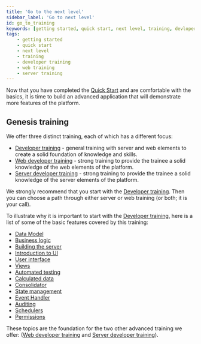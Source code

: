 ```yaml
---
title: 'Go to the next level'
sidebar_label: 'Go to next level'
id: go_to_training
keywords: [getting started, quick start, next level, training, devloper training, web training, server training]
tags:
    - getting started
    - quick start
    - next level
    - training
    - developer training
    - web training
    - server training
---
```


Now that you have completed the [Quick Start](../../../getting-started/quick-start/) and are comfortable with the basics, it is time to build an advanced application that will demonstrate more features of the platform.

## Genesis training

We offer three distinct training, each of which has a different focus:

- [Developer training](../../developer-training/training-intro/) - general training with server and web elements to create a solid foundation of knowledge and skills.
- [Web developer training](../../web-training/training-intro/) - strong training to provide the trainee a solid knowledge of the web elements of the platform.
- [Server developer training](../../server_training/ssdt-intro/) - strong training to provide the trainee a solid knowledge of the server elements of the platform.

We strongly recommend that you start with the [Developer training](../../developer-training/training-intro/). Then you can choose a path through either server or web training (or both; it is your call).

To illustrate why it is important to start with the [Developer training](../../developer-training/training-intro/), here is a  list of some of the basic features covered by this training:

- [Data Model](../../developer-training/training-content-day1/#2-define-the-data-model)
- [Business logic](../../developer-training/training-content-day1/#3-add-business-logic)
- [Building the server](../../developer-training/training-content-day1/#4-prepare-the-server)
- [Introduction to UI](../../developer-training/training-content-day2/#introducing-the-ui)
- [User interface](../../developer-training/training-content-day2/#create-a-user-interface)
- [Views](../../developer-training/training-content-day3/#views)
- [Automated testing](../../developer-training/training-content-day3/#automated-testing)
- [Calculated data](../../developer-training/training-content-day3/#calculated-data)
- [Consolidator](../../developer-training/training-content-day3/#consolidators)
- [State management](../../developer-training/training-content-day4/#state-management)
- [Event Handler](../../developer-training/training-content-day4/#adding-logic-to-the-event-handler)
- [Auditing](../../developer-training/training-content-day4/#auditing)
- [Schedulers](../../developer-training/training-content-day5/#schedulers)
- [Permissions](../../developer-training/training-content-day5/#permissions)

These topics are the foundation for the two other advanced training we offer: ([Web developer training](../../web-training/training-intro/) and [Server developer training](../../server_training/ssdt-intro/)).
